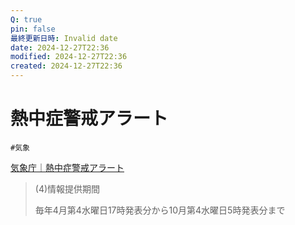 ```yaml
---
Q: true
pin: false
最終更新日時: Invalid date
date: 2024-12-27T22:36
modified: 2024-12-27T22:36
created: 2024-12-27T22:36
---
```

# 熱中症警戒アラート

`#気象`

[気象庁｜熱中症警戒アラート](https://www.jma.go.jp/jma/kishou/know/bosai/heat_alert.html)

> (4)情報提供期間
> 
> 毎年4月第4水曜日17時発表分から10月第4水曜日5時発表分まで